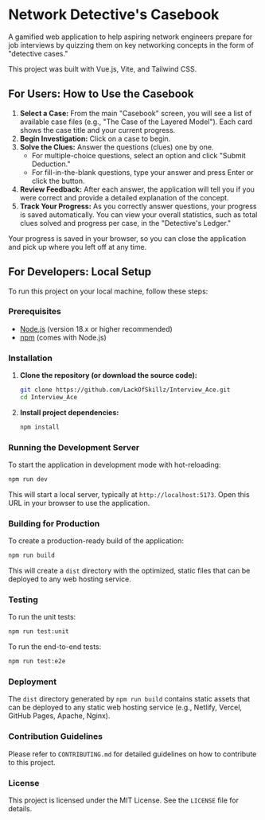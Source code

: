 # Network Detective's Casebook

A gamified web application to help aspiring network engineers prepare for job interviews by quizzing them on key networking concepts in the form of "detective cases."

This project was built with Vue.js, Vite, and Tailwind CSS.

## For Users: How to Use the Casebook

1.  **Select a Case:** From the main "Casebook" screen, you will see a list of available case files (e.g., "The Case of the Layered Model"). Each card shows the case title and your current progress.
2.  **Begin Investigation:** Click on a case to begin.
3.  **Solve the Clues:** Answer the questions (clues) one by one. 
    *   For multiple-choice questions, select an option and click "Submit Deduction."
    *   For fill-in-the-blank questions, type your answer and press Enter or click the button.
4.  **Review Feedback:** After each answer, the application will tell you if you were correct and provide a detailed explanation of the concept.
5.  **Track Your Progress:** As you correctly answer questions, your progress is saved automatically. You can view your overall statistics, such as total clues solved and progress per case, in the "Detective's Ledger."

Your progress is saved in your browser, so you can close the application and pick up where you left off at any time.

## For Developers: Local Setup

To run this project on your local machine, follow these steps:

### Prerequisites

*   [Node.js](https://nodejs.org/) (version 18.x or higher recommended)
*   [npm](https://www.npmjs.com/) (comes with Node.js)

### Installation

1.  **Clone the repository (or download the source code):**
    ```sh
    git clone https://github.com/LackOfSkillz/Interview_Ace.git
    cd Interview_Ace
    ```

2.  **Install project dependencies:**
    ```sh
    npm install
    ```

### Running the Development Server

To start the application in development mode with hot-reloading:

```sh
npm run dev
```

This will start a local server, typically at `http://localhost:5173`. Open this URL in your browser to use the application.

### Building for Production

To create a production-ready build of the application:

```sh
npm run build
```

This will create a `dist` directory with the optimized, static files that can be deployed to any web hosting service.

### Testing

To run the unit tests:

```sh
npm run test:unit
```

To run the end-to-end tests:

```sh
npm run test:e2e
```

### Deployment

The `dist` directory generated by `npm run build` contains static assets that can be deployed to any static web hosting service (e.g., Netlify, Vercel, GitHub Pages, Apache, Nginx).

### Contribution Guidelines

Please refer to `CONTRIBUTING.md` for detailed guidelines on how to contribute to this project.

### License

This project is licensed under the MIT License. See the `LICENSE` file for details.
